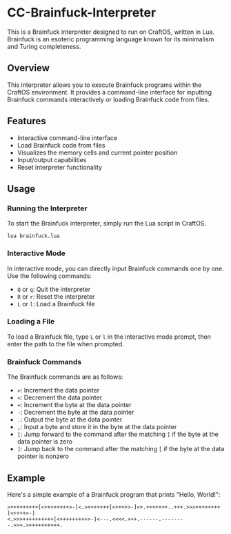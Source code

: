 # CC-Brainfuck-Interpreter

This is a Brainfuck interpreter designed to run on CraftOS, written in Lua. Brainfuck is an esoteric programming language known for its minimalism and Turing completeness.

## Overview

This interpreter allows you to execute Brainfuck programs within the CraftOS environment. It provides a command-line interface for inputting Brainfuck commands interactively or loading Brainfuck code from files.

## Features

- Interactive command-line interface
- Load Brainfuck code from files
- Visualizes the memory cells and current pointer position
- Input/output capabilities
- Reset interpreter functionality

## Usage

### Running the Interpreter

To start the Brainfuck interpreter, simply run the Lua script in CraftOS.

```shell
lua brainfuck.lua
```

### Interactive Mode

In interactive mode, you can directly input Brainfuck commands one by one. Use the following commands:

- `Q` or `q`: Quit the interpreter
- `R` or `r`: Reset the interpreter
- `L` or `l`: Load a Brainfuck file

### Loading a File

To load a Brainfuck file, type `L` or `l` in the interactive mode prompt, then enter the path to the file when prompted.

### Brainfuck Commands

The Brainfuck commands are as follows:

- `>`: Increment the data pointer
- `<`: Decrement the data pointer
- `+`: Increment the byte at the data pointer
- `-`: Decrement the byte at the data pointer
- `.`: Output the byte at the data pointer
- `,`: Input a byte and store it in the byte at the data pointer
- `[`: Jump forward to the command after the matching `]` if the byte at the data pointer is zero
- `]`: Jump back to the command after the matching `[` if the byte at the data pointer is nonzero

## Example

Here's a simple example of a Brainfuck program that prints "Hello, World!":

```brainfuck
>+++++++++[<++++++++>-]<.>+++++++[<++++>-]<+.+++++++..+++.>>>++++++++[<++++>-]
<.>>>++++++++++[<+++++++++>-]<---.<<<<.+++.------.--------.>>+.>++++++++++.
```

